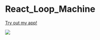 # React_Loop_Machine

[Try out my app!](https://react-loop-machine.herokuapp.com/)

![](https://github.com/DoreenVas/React_Loop_Machine/blob/master/view.jpg)

